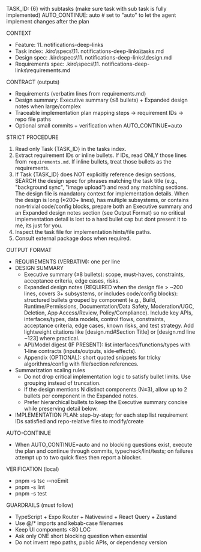 TASK_ID: {6} with subtasks (make sure task with sub task is fully implemented)
AUTO_CONTINUE: auto # set to "auto" to let the agent implement changes after the plan

CONTEXT

- Feature: 11. notifications-deep-links
- Task index: .kiro\specs\11. notifications-deep-links\tasks.md
- Design spec: .kiro\specs\11. notifications-deep-links\design.md
- Requirements spec: .kiro\specs\11. notifications-deep-links\requirements.md

CONTRACT (outputs)

- Requirements (verbatim lines from requirements.md)
- Design summary: Executive summary (≤8 bullets) + Expanded design notes when large/complex
- Traceable implementation plan mapping steps → requirement IDs → repo file paths
- Optional small commits + verification when AUTO_CONTINUE=auto

STRICT PROCEDURE

1. Read only Task {TASK_ID} in the tasks index.
2. Extract requirement IDs or inline bullets. If IDs, read ONLY those lines from `requirements.md`. If inline bullets, treat those bullets as the requirements.
3. If Task {TASK_ID} does NOT explicitly reference design sections, SEARCH the design spec for phrases matching the task title (e.g., "background sync", "image upload") and read any matching sections. The design file is mandatory context for implementation details. When the design is long (≈200+ lines), has multiple subsystems, or contains non‑trivial code/config blocks, prepare both an Executive summary and an Expanded design notes section (see Output Format) so no critical implementation detail is lost to a hard bullet cap but dont present it to me, its just for you.
4. Inspect the task file for implementation hints/file paths.
5. Consult external package docs when required.

OUTPUT FORMAT

- REQUIREMENTS (VERBATIM): one per line
- DESIGN SUMMARY
  - Executive summary (≤8 bullets): scope, must-haves, constraints, acceptance criteria, edge cases, risks.
  - Expanded design notes (REQUIRED when the design file > ~200 lines, covers 3+ subsystems, or includes code/config blocks): structured bullets grouped by component (e.g., Build, Runtime/Permissions, Documentation/Data Safety, Moderation/UGC, Deletion, App Access/Review, Policy/Compliance). Include key APIs, interfaces/types, data models, control flows, constraints, acceptance criteria, edge cases, known risks, and test strategy. Add lightweight citations like [design.md#Section Title] or [design.md line ~123] where practical.
  - API/Model digest (IF PRESENT): list interfaces/functions/types with 1‑line contracts (inputs/outputs, side‑effects).
  - Appendix (OPTIONAL): short quoted snippets for tricky algorithms/config with file/section references.
- Summarization scaling rules
  - Do not drop critical implementation logic to satisfy bullet limits. Use grouping instead of truncation.
  - If the design mentions N distinct components (N≥3), allow up to 2 bullets per component in the Expanded notes.
  - Prefer hierarchical bullets to keep the Executive summary concise while preserving detail below.
- IMPLEMENTATION PLAN: step-by-step; for each step list requirement IDs satisfied and repo-relative files to modify/create

AUTO-CONTINUE

- When AUTO_CONTINUE=auto and no blocking questions exist, execute the plan and continue through commits, typecheck/lint/tests; on failures attempt up to two quick fixes then report a blocker.

VERIFICATION (local)

- pnpm -s tsc --noEmit
- pnpm -s lint
- pnpm -s test

GUARDRAILS (must follow)

- TypeScript + Expo Router + Nativewind + React Query + Zustand
- Use @/\* imports and kebab-case filenames
- Keep UI components <80 LOC
- Ask only ONE short blocking question when essential
- Do not invent repo paths, public APIs, or dependency version
